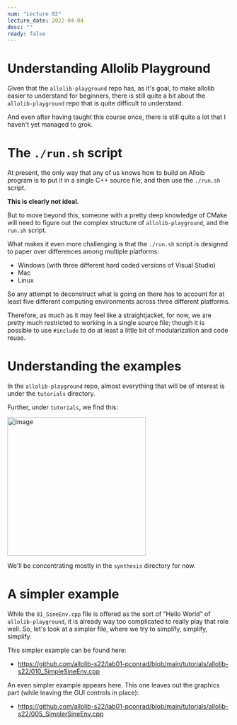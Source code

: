 ```yaml
---
num: "Lecture 02"
lecture_date: 2022-04-04
desc: ""
ready: false
---
```



# Understanding Allolib Playground

Given that the `allolib-playground` repo has, as it's goal, to make allolib easier to understand for beginners, 
there is still quite a bit about the `allolib-playground` repo that is quite difficult to understand.

And even after having taught this course once, there is still quite a lot that I haven't yet managed to grok.


# The `./run.sh` script

At present, the only way that any of us knows how to build an Alloib program is to put it in a single C++ source file, and
then use the `./run.sh` script.

**This is clearly not ideal.**

But to move beyond this, someone with a pretty deep knowledge of CMake will need to figure out the complex structure of `allolib-playground`, and the `run.sh` script.

What makes it even more challenging is that the `./run.sh` script is designed to paper over differences among multiple platforms:
* Windows (with three different hard coded versions of Visual Studio)
* Mac
* Linux

So any attempt to deconstruct what is going on there has to account for at least five different computing environments across three different platforms.

Therefore, as much as it may feel like a straightjacket, for now, we are pretty much restricted to working in a single source file; though it is possible to use `#include` to do at least a little bit of modularization and code reuse.

# Understanding the examples

In the `allolib-playground` repo, almost everything that will be of interest is under the `tutorials` directory.

Further, under `tutorials`, we find this:

<img width="313" alt="image" src="https://user-images.githubusercontent.com/1119017/161457775-5aa1bffe-4c6f-42be-9688-dd82f7d77b0a.png">

We'll be concentrating mostly in the `synthesis` directory for now.

# A simpler example

While the `01_SineEnv.cpp` file is offered as the sort of "Hello World" of `allolib-playground`, it is already way too complicated to really play that role well.  So, let's look at a simpler file, where we try to simplify, simplify, simplify.


This simpler example can be found here: 

* <https://github.com/allolib-s22/lab01-pconrad/blob/main/tutorials/allolib-s22/010_SimpleSineEnv.cpp>

An even simpler example appears here.  This one leaves out the graphics part (while leaving the GUI controls in place):

* <https://github.com/allolib-s22/lab01-pconrad/blob/main/tutorials/allolib-s22/005_SimplerSineEnv.cpp>
